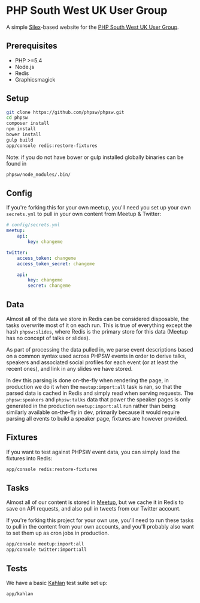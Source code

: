 PHP South West UK User Group
============================

A simple [Silex](http://silex.sensiolabs.org)-based website for the [PHP South West UK User Group](http://phpsw.org.uk).

Prerequisites
-------------

- PHP >=5.4
- Node.js
- Redis
- Graphicsmagick

Setup
-----

```bash
git clone https://github.com/phpsw/phpsw.git
cd phpsw
composer install
npm install
bower install
gulp build
app/console redis:restore-fixtures
```

Note: if you do not have bower or gulp installed globally binaries can be found in

```bash
phpsw/node_modules/.bin/
```

Config
------

If you're forking this for your own meetup, you'll need you set up your own `secrets.yml` to pull in your own content from Meetup & Twitter:

```yaml
# config/secrets.yml
meetup:
    api:
        key: changeme

twitter:
    access_token: changeme
    access_token_secret: changeme

    api:
        key: changeme
        secret: changeme
```

Data
----

Almost all of the data we store in Redis can be considered disposable, the tasks overwrite most of it on each run. This is true of everything except the hash `phpsw:slides`, where Redis is the primary store for this data (Meetup has no concept of talks or slides).

As part of processing the data pulled in, we parse event descriptions based on a common syntax used across PHPSW events in order to derive talks, speakers and associated social profiles for each event (or at least the recent ones), and link in any slides we have stored.

In dev this parsing is done on-the-fly when rendering the page, in production we do it when the `meetup:import:all` task is ran, so that the parsed data is cached in Redis and simply read when serving requests. The `phpsw:speakers` and `phpsw:talks` data that power the speaker pages is only generated in the production `meetup:import:all` run rather than being similarly available on-the-fly in dev, primarily because it would require parsing all events to build a speaker page, fixtures are however provided.


Fixtures
--------

If you want to test against PHPSW event data, you can simply load the fixtures into Redis:

```bash
app/console redis:restore-fixtures
```

Tasks
-----

Almost all of our content is stored in [Meetup](http://www.meetup.com/php-sw), but we cache it in Redis to save on API requests, and also pull in tweets from our Twitter account.

If you're forking this project for your own use, you'll need to run these tasks to pull in the content from your own accounts, and you'll probably also want to set them up as cron jobs in production.

```bash
app/console meetup:import:all
app/console twitter:import:all
```

Tests
-----

We have a basic [Kahlan](https://github.com/crysalead/kahlan) test suite set up:

```bash
app/kahlan
```
